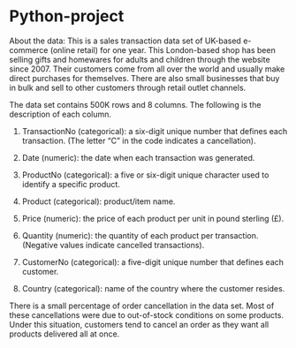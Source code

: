 # Python-project

About the data:
This is a sales transaction data set of UK-based e-commerce (online retail) for one year. This London-based shop has been selling gifts and homewares for adults and children through the website since 2007. Their customers come from all over the world and usually make direct purchases for themselves. There are also small businesses that buy in bulk and sell to other customers through retail outlet channels.

The data set contains 500K rows and 8 columns. The following is the description of each column.

1) TransactionNo (categorical): a six-digit unique number that defines each transaction. (The letter “C” in the code indicates a cancellation).

2) Date (numeric): the date when each transaction was generated.

3) ProductNo (categorical): a five or six-digit unique character used to identify a specific product.

4) Product (categorical): product/item name.

5) Price (numeric): the price of each product per unit in pound sterling (£).

6) Quantity (numeric): the quantity of each product per transaction. (Negative values indicate cancelled transactions).

7) CustomerNo (categorical): a five-digit unique number that defines each customer.

8) Country (categorical): name of the country where the customer resides.

There is a small percentage of order cancellation in the data set. Most of these cancellations were due to out-of-stock conditions on some products. Under this situation, customers tend to cancel an order as they want all products delivered all at once.
